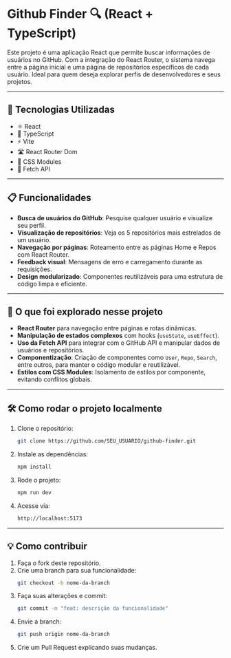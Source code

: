 # Github Finder 🔍 (React + TypeScript)

Este projeto é uma aplicação React que permite buscar informações de usuários no GitHub. Com a integração do React Router, o sistema navega entre a página inicial e uma página de repositórios específicos de cada usuário. Ideal para quem deseja explorar perfis de desenvolvedores e seus projetos.

<!--
Inserir a imagem aqui
![image](https://github.com/user-attachments/assets/ae958ce3-02a0-4942-98da-6bce55b97956)
-->

---

## 🚀 Tecnologias Utilizadas

- ⚛️ React
- 📘 TypeScript
- ⚡ Vite
- 🛣️ React Router Dom
- 🎨 CSS Modules
- 🔗 Fetch API

---

## 📋 Funcionalidades

- **Busca de usuários do GitHub**: Pesquise qualquer usuário e visualize seu perfil.
- **Visualização de repositórios**: Veja os 5 repositórios mais estrelados de um usuário.
- **Navegação por páginas**: Roteamento entre as páginas Home e Repos com React Router.
- **Feedback visual**: Mensagens de erro e carregamento durante as requisições.
- **Design modularizado**: Componentes reutilizáveis para uma estrutura de código limpa e eficiente.

---

## 🧠 O que foi explorado nesse projeto

- **React Router** para navegação entre páginas e rotas dinâmicas.
- **Manipulação de estados complexos** com hooks (`useState`, `useEffect`).
- **Uso da Fetch API** para integrar com o GitHub API e manipular dados de usuários e repositórios.
- **Componentização**: Criação de componentes como `User`, `Repo`, `Search`, entre outros, para manter o código modular e reutilizável.
- **Estilos com CSS Modules**: Isolamento de estilos por componente, evitando conflitos globais.

---

## 🛠️ Como rodar o projeto localmente

1. Clone o repositório:
    ```bash
    git clone https://github.com/SEU_USUARIO/github-finder.git
    ```

2. Instale as dependências:
    ```bash
    npm install
    ```

3. Rode o projeto:
    ```bash
    npm run dev
    ```

4. Acesse via:
    ```bash
    http://localhost:5173
    ```

---

## 💡 Como contribuir

1. Faça o fork deste repositório.
2. Crie uma branch para sua funcionalidade:
    ```bash
    git checkout -b nome-da-branch
    ```
3. Faça suas alterações e commit:
    ```bash
    git commit -m "feat: descrição da funcionalidade"
    ```
4. Envie a branch:
    ```bash
    git push origin nome-da-branch
    ```
5. Crie um Pull Request explicando suas mudanças.
